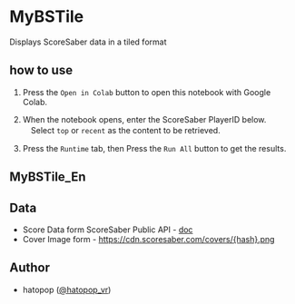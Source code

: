 # MyBSTile
Displays ScoreSaber data in a tiled format




## how to use

1. Press the `Open in Colab` button to open this notebook with Google Colab.

2. When the notebook opens, enter the ScoreSaber PlayerID below.
　Select `top` or `recent` as the content to be retrieved.
 
3. Press the `Runtime` tab, then Press the `Run All` button to get the results.

## MyBSTile_En
## Data
- Score Data form ScoreSaber Public API - [doc](https://docs.scoresaber.com/)  
- Cover Image form - https://cdn.scoresaber.com/covers/{hash}.png  

## Author
- hatopop ([@hatopop_vr](https://twitter.com/hatopop_vr))
